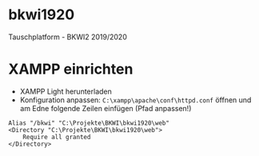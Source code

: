 # bkwi1920
Tauschplatform - BKWI2 2019/2020


# XAMPP einrichten

* XAMPP Light herunterladen
* Konfiguration anpassen: 
  `C:\xampp\apache\conf\httpd.conf` öffnen und am Edne folgende Zeilen einfügen (Pfad anpassen!)

```
Alias "/bkwi" "C:\Projekte\BKWI\bkwi1920\web"
<Directory "C:\Projekte\BKWI\bkwi1920\web">
	Require all granted
</Directory>

``` 